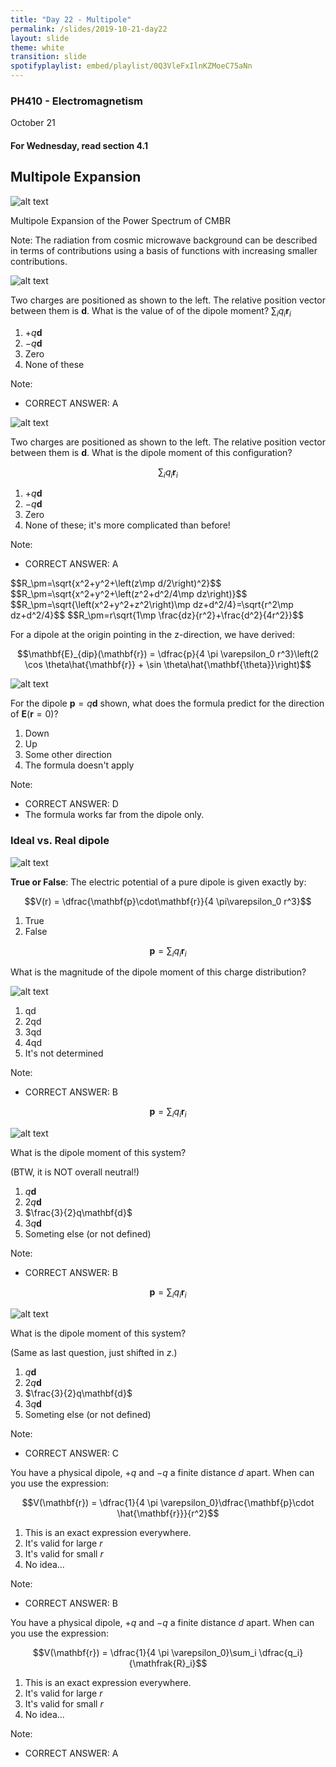 ```yaml
---
title: "Day 22 - Multipole"
permalink: /slides/2019-10-21-day22
layout: slide
theme: white
transition: slide
spotifyplaylist: embed/playlist/0Q3VleFxIlnKZMoeC75aNn
---
```


<section data-markdown="">

### PH410 - Electromagnetism

October 21

#### For Wednesday, read section 4.1

<!--this doesn't work... {% include spotifyplaylist.html id=page.spotifyplaylist %}-->
</section>


<section data-markdown>

## Multipole Expansion

![alt text](../images/d21-universe_multipole.jpg "Logo Title Text 1")

Multipole Expansion of the Power Spectrum of CMBR

Note: The radiation from cosmic microwave background can be described in terms of contributions using a basis of functions with increasing smaller contributions.

</section>

<section data-markdown>

![alt text](../images/d21-dipole_moment.png "Logo Title Text 1")

Two charges are positioned as shown to the left. The relative position vector between them is $\mathbf{d}$. What is the value of of the dipole moment? $\sum_i q_i \mathbf{r}_i$

1. $+q\mathbf{d}$
2. $-q\mathbf{d}$
3. Zero
4. None of these

Note:
* CORRECT ANSWER: A

</section>

<section data-markdown>

![alt text](../images/d21-dipole_setup.png "Logo Title Text 1")

Two charges are positioned as shown to the left. The relative position vector between them is $\mathbf{d}$. What is the dipole moment of this configuration?

$$\sum_i q_i \mathbf{r}_i$$

1. $+q\mathbf{d}$
2. $-q\mathbf{d}$
3. Zero
4. None of these; it's more complicated than before!

Note:
* CORRECT ANSWER: A

</section>
<section data-markdown>
  $$R_\pm=\sqrt{x^2+y^2+\left(z\mp d/2\right)^2}$$
  $$R_\pm=\sqrt{x^2+y^2+\left(z^2+d^2/4\mp dz\right)}$$
  $$R_\pm=\sqrt{\left(x^2+y^2+z^2\right)\mp dz+d^2/4}=\sqrt{r^2\mp dz+d^2/4}$$
  $$R_\pm=r\sqrt{1\mp \frac{dz}{r^2}+\frac{d^2}{4r^2}}$$

</section>

<section data-markdown>

For a dipole at the origin pointing in the z-direction, we have derived:

$$\mathbf{E}_{dip}(\mathbf{r}) = \dfrac{p}{4 \pi \varepsilon_0 r^3}\left(2 \cos \theta\hat{\mathbf{r}} + \sin \theta\hat{\mathbf{\theta}}\right)$$

![alt text](../images/d21-small_dipole.png "Logo Title Text 1")


For the dipole $\mathbf{p} = q\mathbf{d}$ shown, what does the formula predict for the direction of $\mathbf{E}(\mathbf{r}=0)$?

1. Down
2. Up
3. Some other direction
4. The formula doesn't apply

Note:
* CORRECT ANSWER: D
* The formula works far from the dipole only.


</section>


<section data-markdown>

### Ideal vs. Real dipole

![alt text](../images/d21-dipole_animation.gif "Logo Title Text 1")


</section>

<section data-markdown>

**True or False**: The electric potential of a pure dipole is given exactly by:

$$V(r) = \dfrac{\mathbf{p}\cdot\mathbf{r}}{4 \pi\varepsilon_0 r^3}$$

1. True
2. False

</section>

<section data-markdown>

$$\mathbf{p} = \sum_i q_i \mathbf{r}_i$$

What is the magnitude of the dipole moment of this charge distribution?

![alt text](../images/d21-2q_dipole.png "Logo Title Text 1")

1. qd
2. 2qd
3. 3qd
4. 4qd
5. It's not determined

Note:
* CORRECT ANSWER: B

</section>

<section data-markdown>

$$\mathbf{p} = \sum_i q_i \mathbf{r}_i$$

![alt text](../images/d21-dipole_2q_and_q.png "Logo Title Text 1")


What is the dipole moment of this system?

(BTW, it is NOT overall neutral!)

1. $q\mathbf{d}$
2. $2q\mathbf{d}$
3. $\frac{3}{2}q\mathbf{d}$
4. $3q\mathbf{d}$
5. Someting else (or not defined)

Note:
* CORRECT ANSWER: B

</section>


<section data-markdown>

$$\mathbf{p} = \sum_i q_i \mathbf{r}_i$$

![alt text](../images/d21-dipole_2q_and_q_shift.png "Logo Title Text 1")

What is the dipole moment of this system?

(Same as last question, just shifted in $z$.)

1. $q\mathbf{d}$
2. $2q\mathbf{d}$
3. $\frac{3}{2}q\mathbf{d}$
4. $3q\mathbf{d}$
5. Someting else (or not defined)

Note:
* CORRECT ANSWER: C

</section>

<section data-markdown>

You have a physical dipole, $+q$ and $-q$ a finite distance $d$ apart. When can you use the expression:

$$V(\mathbf{r}) = \dfrac{1}{4 \pi \varepsilon_0}\dfrac{\mathbf{p}\cdot \hat{\mathbf{r}}}{r^2}$$

1. This is an exact expression everywhere.
2. It's valid for large $r$
3. It's valid for small $r$
4. No idea...

Note:
* CORRECT ANSWER: B

</section>

<section data-markdown>

You have a physical dipole, $+q$ and $-q$ a finite distance $d$ apart. When can you use the expression:

$$V(\mathbf{r}) = \dfrac{1}{4 \pi \varepsilon_0}\sum_i \dfrac{q_i}{\mathfrak{R}_i}$$

1. This is an exact expression everywhere.
2. It's valid for large $r$
3. It's valid for small $r$
4. No idea...

Note:
* CORRECT ANSWER: A


</section>

